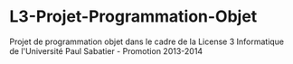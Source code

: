L3-Projet-Programmation-Objet
=============================

Projet de programmation objet dans le cadre de la License 3 Informatique de l'Université Paul Sabatier - Promotion 2013-2014